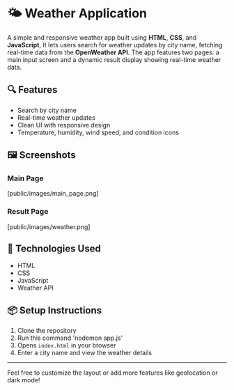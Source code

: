 # 🌤️ Weather Application

A simple and responsive weather app built using **HTML**, **CSS**, and **JavaScript**, It lets users search for weather updates by city name, fetching real-time data from the **OpenWeather API**.
The app features two pages: a main input screen and a dynamic result display showing real-time weather data.

## 🔍 Features
- Search by city name
- Real-time weather updates
- Clean UI with responsive design
- Temperature, humidity, wind speed, and condition icons

## 🖼️ Screenshots

### Main Page
[public/images/main_page.png]
### Result Page
[public/images/weather.png]

## 🚀 Technologies Used
- HTML
- CSS
- JavaScript
- Weather API

## 📦 Setup Instructions
1. Clone the repository
2. Run this command 'nodemon app.js'
3. Opens `index.html` in your browser
4. Enter a city name and view the weather details

---

Feel free to customize the layout or add more features like geolocation or dark mode!
